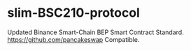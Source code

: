 # slim-BSC210-protocol
Updated Binance Smart-Chain BEP Smart Contract Standard. https://github.com/pancakeswap Compatible.
